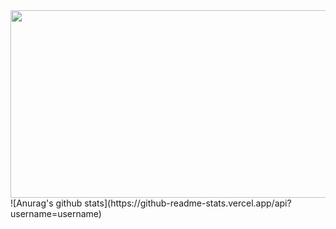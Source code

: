<a href="https://github.com/devxb/gitanimals">
<img
  src="https://render.gitanimals.org/farms/1m1nkim"
  width="600"
  height="300"
/>
</a>
![Anurag's github stats](https://github-readme-stats.vercel.app/api?username=username)
